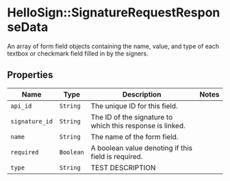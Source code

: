 # HelloSign::SignatureRequestResponseData

An array of form field objects containing the name, value, and type of each textbox or checkmark field filled in by the signers.

## Properties

| Name | Type | Description | Notes |
| ---- | ---- | ----------- | ----- |
| `api_id` | ```String``` |  The unique ID for this field.  |  |
| `signature_id` | ```String``` |  The ID of the signature to which this response is linked.  |  |
| `name` | ```String``` |  The name of the form field.  |  |
| `required` | ```Boolean``` |  A boolean value denoting if this field is required.  |  |
| `type` | ```String``` |  TEST DESCRIPTION  |  |


